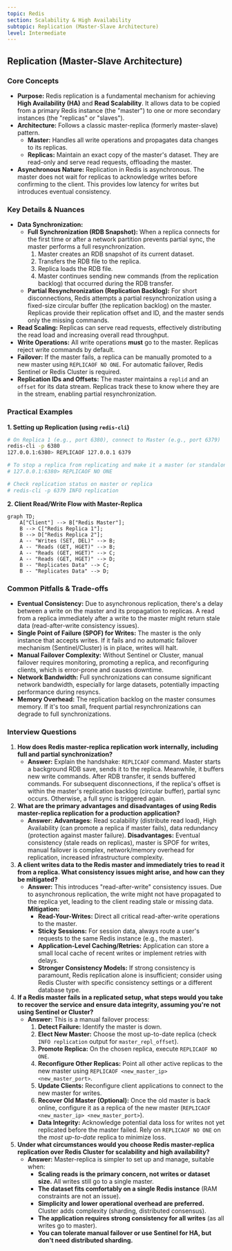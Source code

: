 ```yaml
---
topic: Redis
section: Scalability & High Availability
subtopic: Replication (Master-Slave Architecture)
level: Intermediate
---
```


## Replication (Master-Slave Architecture)
### Core Concepts
*   **Purpose:** Redis replication is a fundamental mechanism for achieving **High Availability (HA)** and **Read Scalability**. It allows data to be copied from a primary Redis instance (the "master") to one or more secondary instances (the "replicas" or "slaves").
*   **Architecture:** Follows a classic master-replica (formerly master-slave) pattern.
    *   **Master:** Handles all write operations and propagates data changes to its replicas.
    *   **Replicas:** Maintain an exact copy of the master's dataset. They are read-only and serve read requests, offloading the master.
*   **Asynchronous Nature:** Replication in Redis is asynchronous. The master does not wait for replicas to acknowledge writes before confirming to the client. This provides low latency for writes but introduces eventual consistency.

### Key Details & Nuances
*   **Data Synchronization:**
    *   **Full Synchronization (RDB Snapshot):** When a replica connects for the first time or after a network partition prevents partial sync, the master performs a full resynchronization.
        1.  Master creates an RDB snapshot of its current dataset.
        2.  Transfers the RDB file to the replica.
        3.  Replica loads the RDB file.
        4.  Master continues sending new commands (from the replication backlog) that occurred during the RDB transfer.
    *   **Partial Resynchronization (Replication Backlog):** For short disconnections, Redis attempts a partial resynchronization using a fixed-size circular buffer (the replication backlog) on the master. Replicas provide their replication offset and ID, and the master sends only the missing commands.
*   **Read Scaling:** Replicas can serve read requests, effectively distributing the read load and increasing overall read throughput.
*   **Write Operations:** All write operations **must** go to the master. Replicas reject write commands by default.
*   **Failover:** If the master fails, a replica can be manually promoted to a new master using `REPLICAOF NO ONE`. For automatic failover, Redis Sentinel or Redis Cluster is required.
*   **Replication IDs and Offsets:** The master maintains a `replid` and an `offset` for its data stream. Replicas track these to know where they are in the stream, enabling partial resynchronization.

### Practical Examples

**1. Setting up Replication (using `redis-cli`)**

```sh
# On Replica 1 (e.g., port 6380), connect to Master (e.g., port 6379)
redis-cli -p 6380
127.0.0.1:6380> REPLICAOF 127.0.0.1 6379

# To stop a replica from replicating and make it a master (or standalone instance)
# 127.0.0.1:6380> REPLICAOF NO ONE

# Check replication status on master or replica
# redis-cli -p 6379 INFO replication
```

**2. Client Read/Write Flow with Master-Replica**

```mermaid
graph TD;
    A["Client"] --> B["Redis Master"];
    B --> C["Redis Replica 1"];
    B --> D["Redis Replica 2"];
    A -- "Writes (SET, DEL)" --> B;
    A -- "Reads (GET, HGET)" --> B;
    A -- "Reads (GET, HGET)" --> C;
    A -- "Reads (GET, HGET)" --> D;
    B -- "Replicates Data" --> C;
    B -- "Replicates Data" --> D;
```

### Common Pitfalls & Trade-offs

*   **Eventual Consistency:** Due to asynchronous replication, there's a delay between a write on the master and its propagation to replicas. A read from a replica immediately after a write to the master might return stale data (read-after-write consistency issues).
*   **Single Point of Failure (SPOF) for Writes:** The master is the only instance that accepts writes. If it fails and no automatic failover mechanism (Sentinel/Cluster) is in place, writes will halt.
*   **Manual Failover Complexity:** Without Sentinel or Cluster, manual failover requires monitoring, promoting a replica, and reconfiguring clients, which is error-prone and causes downtime.
*   **Network Bandwidth:** Full synchronizations can consume significant network bandwidth, especially for large datasets, potentially impacting performance during resyncs.
*   **Memory Overhead:** The replication backlog on the master consumes memory. If it's too small, frequent partial resynchronizations can degrade to full synchronizations.

### Interview Questions

1.  **How does Redis master-replica replication work internally, including full and partial synchronization?**
    *   **Answer:** Explain the handshake: `REPLICAOF` command. Master starts a background RDB save, sends it to the replica. Meanwhile, it buffers new write commands. After RDB transfer, it sends buffered commands. For subsequent disconnections, if the replica's offset is within the master's replication backlog (circular buffer), partial sync occurs. Otherwise, a full sync is triggered again.
2.  **What are the primary advantages and disadvantages of using Redis master-replica replication for a production application?**
    *   **Answer:** **Advantages:** Read scalability (distribute read load), High Availability (can promote a replica if master fails), data redundancy (protection against master failure). **Disadvantages:** Eventual consistency (stale reads on replicas), master is SPOF for writes, manual failover is complex, network/memory overhead for replication, increased infrastructure complexity.
3.  **A client writes data to the Redis master and immediately tries to read it from a replica. What consistency issues might arise, and how can they be mitigated?**
    *   **Answer:** This introduces "read-after-write" consistency issues. Due to asynchronous replication, the write might not have propagated to the replica yet, leading to the client reading stale or missing data. **Mitigation:**
        *   **Read-Your-Writes:** Direct all critical read-after-write operations to the master.
        *   **Sticky Sessions:** For session data, always route a user's requests to the same Redis instance (e.g., the master).
        *   **Application-Level Caching/Retries:** Application can store a small local cache of recent writes or implement retries with delays.
        *   **Stronger Consistency Models:** If strong consistency is paramount, Redis replication alone is insufficient; consider using Redis Cluster with specific consistency settings or a different database type.
4.  **If a Redis master fails in a replicated setup, what steps would you take to recover the service and ensure data integrity, assuming you're not using Sentinel or Cluster?**
    *   **Answer:** This is a manual failover process:
        1.  **Detect Failure:** Identify the master is down.
        2.  **Elect New Master:** Choose the most up-to-date replica (check `INFO replication` output for `master_repl_offset`).
        3.  **Promote Replica:** On the chosen replica, execute `REPLICAOF NO ONE`.
        4.  **Reconfigure Other Replicas:** Point all other active replicas to the new master using `REPLICAOF <new_master_ip> <new_master_port>`.
        5.  **Update Clients:** Reconfigure client applications to connect to the new master for writes.
        6.  **Recover Old Master (Optional):** Once the old master is back online, configure it as a replica of the new master (`REPLICAOF <new_master_ip> <new_master_port>`).
        *   **Data Integrity:** Acknowledge potential data loss for writes not yet replicated before the master failed. Rely on `REPLICAOF NO ONE` on the *most up-to-date* replica to minimize loss.
5.  **Under what circumstances would you choose Redis master-replica replication over Redis Cluster for scalability and high availability?**
    *   **Answer:** Master-replica is simpler to set up and manage, suitable when:
        *   **Scaling reads is the primary concern, not writes or dataset size.** All writes still go to a single master.
        *   **The dataset fits comfortably on a single Redis instance** (RAM constraints are not an issue).
        *   **Simplicity and lower operational overhead are preferred.** Cluster adds complexity (sharding, distributed consensus).
        *   **The application requires strong consistency for all writes** (as all writes go to master).
        *   **You can tolerate manual failover or use Sentinel for HA, but don't need distributed sharding.**